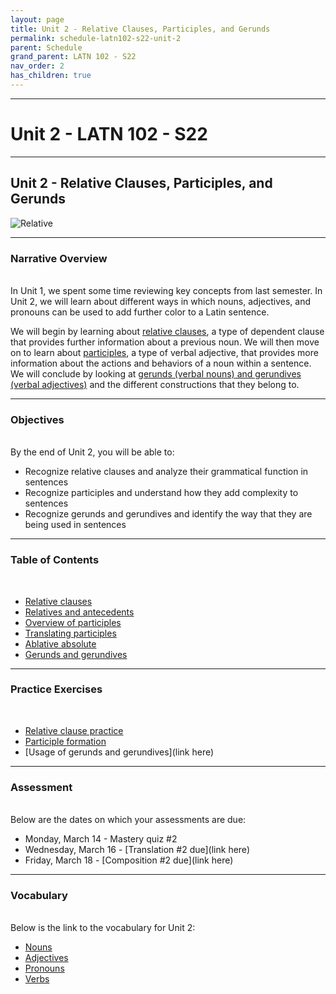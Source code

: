 ```yaml
---
layout: page
title: Unit 2 - Relative Clauses, Participles, and Gerunds
permalink: schedule-latn102-s22-unit-2
parent: Schedule
grand_parent: LATN 102 - S22
nav_order: 2
has_children: true
---
```

***

# Unit 2 - LATN 102 - S22

***

## Unit 2 - Relative Clauses, Participles, and Gerunds

![Relative](http://magistrafischer.weebly.com/uploads/3/7/5/7/37579413/6120731_orig.png)

***

### Narrative Overview
&nbsp;  
In Unit 1, we spent some time reviewing key concepts from last semester. In Unit 2, we will learn about different ways in which nouns, adjectives, and pronouns can be used to add further color to a Latin sentence.

We will begin by learning about [relative clauses](https://lingualatina.github.io/textbook/presentation/11-relative-clauses/overview/), a type of dependent clause that provides further information about a previous noun. We will then move on to learn about [participles](https://lingualatina.github.io/textbook/presentation/10-participles/overview/), a type of verbal adjective, that provides more information about the actions and behaviors of a noun within a sentence. We will conclude by looking at [gerunds (verbal nouns) and gerundives (verbal adjectives)](https://lingualatina.github.io/textbook/presentation/04-verbal-nouns-and-adjectives/gerunds-and-gerundives/) and the different constructions that they belong to.

***

### Objectives
&nbsp;  
By the end of Unit 2, you will be able to:

- Recognize relative clauses and analyze their grammatical function in sentences
- Recognize participles and understand how they add complexity to sentences
- Recognize gerunds and gerundives and identify the way that they are being used in sentences

***

### Table of Contents
&nbsp;
- [Relative clauses](https://lingualatina.github.io/textbook/presentation/11-relative-clauses/overview/)
- [Relatives and antecedents](https://lingualatina.github.io/textbook/presentation/11-relative-clauses/pronoun-and-antecedent/)
- [Overview of participles](https://lingualatina.github.io/textbook/presentation/10-participles/overview/)
- [Translating participles](https://lingualatina.github.io/textbook/presentation/10-participles/tense-and-translation/#relative-tense-and-translating-participles/)
- [Ablative absolute](https://lingualatina.github.io/textbook/presentation/10-participles/ablative-absolute/)
- [Gerunds and gerundives](https://lingualatina.github.io/textbook/presentation/04-verbal-nouns-and-adjectives/gerunds-and-gerundives/)

***

### Practice Exercises
&nbsp;
- [Relative clause practice](https://observablehq.com/@dominicmachado/relative-clause-practice)
- [Participle formation](https://observablehq.com/@dominicmachado/participle-formation-practice)
- [Usage of gerunds and gerundives](link here)

***

### Assessment
&nbsp;  
Below are the dates on which your assessments are due:
- Monday, March 14 - Mastery quiz #2
- Wednesday, March 16 - [Translation #2 due](link here)
- Friday, March 18 - [Composition #2 due](link here)

***

### Vocabulary
&nbsp;  
Below is the link to the vocabulary for Unit 2:

- [Nouns](https://dominicmachado.github.io/schedule-latn102-s22-unit-2-vocabulary-nouns)
- [Adjectives](https://dominicmachado.github.io/schedule-latn102-s22-unit-2-vocabulary-adjectives)
- [Pronouns](https://dominicmachado.github.io/schedule-latn102-s22-unit-2-vocabulary-pronouns)
- [Verbs](https://dominicmachado.github.io/schedule-latn102-s22-unit-2-vocabulary-verbs)
